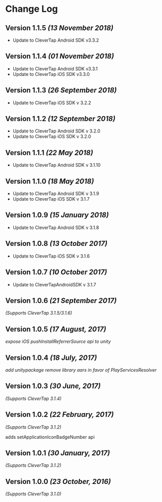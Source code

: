 Change Log
==========

Version 1.1.5 *(13 November 2018)*
-------------------------------------------
* Update to CleverTap Android SDK v3.3.2

Version 1.1.4 *(01 November 2018)*
-------------------------------------------
* Update to CleverTap Android SDK v3.3.1
* Update to CleverTap iOS SDK v3.3.0

Version 1.1.3 *(26 September 2018)*
-------------------------------------------
* Update to CleverTap iOS SDK v 3.2.2

Version 1.1.2 *(12 September 2018)*
-------------------------------------------
* Update to CleverTap Android SDK v 3.2.0
* Update to CleverTap iOS SDK v 3.2.0

Version 1.1.1 *(22 May 2018)*
-------------------------------------------
* Update to CleverTap Android SDK v 3.1.10

Version 1.1.0 *(18 May 2018)*
-------------------------------------------
* Update to CleverTap Android SDK v 3.1.9
* Update to CleverTap iOS SDK v 3.1.7

Version 1.0.9 *(15 January 2018)*
-------------------------------------------
* Update to CleverTap Android SDK v 3.1.8


Version 1.0.8 *(13 October 2017)*
-------------------------------------------
* Update to CleverTap iOS SDK v 3.1.6

Version 1.0.7 *(10 October 2017)*
-------------------------------------------
* Update to CleverTapAndroidSDK v 3.1.7

Version 1.0.6 *(21 September 2017)*
-------------------------------------------
*(Supports CleverTap 3.1.5/3.1.6)*

Version 1.0.5 *(17 August, 2017)*
-------------------------------------------
*expose iOS pushInstallReferrerSource api to unity*

Version 1.0.4 *(18 July, 2017)*
-------------------------------------------
*add unitypackage*
*remove library aars in favor of PlayServicesResolver*

Version 1.0.3 *(30 June, 2017)*
-------------------------------------------
*(Supports CleverTap 3.1.4)*

Version 1.0.2 *(22 February, 2017)*
-------------------------------------------
*(Supports CleverTap 3.1.2)*

adds setApplicationIconBadgeNumber api

Version 1.0.1 *(30 January, 2017)*
-------------------------------------------
*(Supports CleverTap 3.1.2)*

Version 1.0.0 *(23 October, 2016)*
-------------------------------------------
*(Supports CleverTap 3.1.0)*


